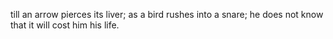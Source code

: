 till an arrow pierces its liver; as a bird rushes into a snare; he does not know that it will cost him his life.
